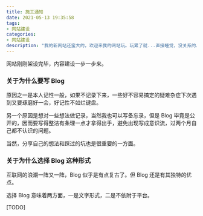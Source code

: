 ```yaml
---
title: 施工通知
date: 2021-05-13 19:35:58
tags:
- 网站建设
categories:
- 网站建设
description: "我的新网站还蛮大的，欢迎来我的网站玩。玩累了就...直接睡觉，没关系的。"
---
```


网站刚刚架设完毕，内容建设一步一步来。

### 关于为什么要写 Blog

原因之一是本人记性一般，如果不记录下来，一些好不容易搞定的疑难杂症下次遇到又要琢磨好一会，好记性不如烂键盘。

另一个原因是想对一些想法做记录，当然我也可以写备忘录，但是 Blog 毕竟是公开的，因而要写得整洁有条理一点才拿得出手，避免出现写成意识流，过两个月自己都不认识的问题。

当然，分享自己的想法和踩过的坑也是很重要的一方面。

### 关于为什么选择 Blog 这种形式

互联网的浪潮一阵又一阵，Blog 似乎是有点复古了。但 Blog 还是有其独特的优点。

选择 Blog 意味着两方面，一是文字形式，二是不依附于平台。

[TODO]

